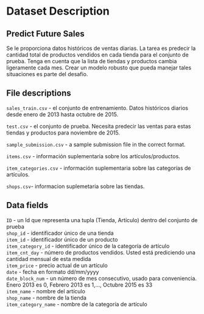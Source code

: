 # Dataset Description

## Predict Future Sales

Se le proporciona datos históricos de ventas diarias. La tarea es predecir la cantidad total de productos vendidos en cada tienda para el conjunto de prueba. Tenga en cuenta que la lista de tiendas y productos cambia ligeramente cada mes. Crear un modelo robusto que pueda manejar tales situaciones es parte del desafío.

## File descriptions

`sales_train.csv` - el conjunto de entrenamiento. Datos históricos diarios desde enero de 2013 hasta octubre de 2015.

`test.csv` - el conjunto de prueba. Necesita predecir las ventas para estas tiendas y productos para noviembre de 2015.

`sample_submission.csv` - a sample submission file in the correct format.

`items.csv` - información suplementaria sobre los artículos/productos.

`item_categories.csv` - información suplementaria sobre las categorías de artículos.

`shops.csv`- informacion suplemetaria sobre las tiendas.

## Data fields

`ID` - un Id que representa una tupla (Tienda, Artículo) dentro del conjunto de prueba  
`shop_id` - identificador único de una tienda  
`item_id` - identificador único de un producto  
`item_category_id` - identificador único de la categoría de artículo  
`item_cnt_day` - número de productos vendidos. Usted está prediciendo una cantidad mensual de esta medida  
`item_price` - precio actual de un artículo  
`date` - fecha en formato dd/mm/yyyy  
`date_block_num` - un número de mes consecutivo, usado para conveniencia. Enero 2013 es 0, Febrero 2013 es 1,..., Octubre 2015 es 33  
`item_name` - nombre del artículo  
`shop_name` - nombre de la tienda  
`item_category_name` - nombre de la categoría de artículo  
